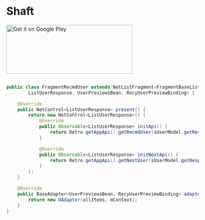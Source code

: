 # Shaft

<a href="https://play.google.com/store/apps/details?id=ceui.lisa">
<img alt="Get it on Google Play" src="https://play.google.com/intl/en_us/badges/images/generic/en_badge_web_generic.png" 
width="330" height="128" />
</a>

```java

public class FragmentRecmdUser extends NetListFragment<FragmentBaseListBinding,
        ListUserResponse, UserPreviewsBean, RecyUserPreviewBinding> {

    @Override
    public NetControl<ListUserResponse> present() {
        return new NetControl<ListUserResponse>() {
            @Override
            public Observable<ListUserResponse> initApi() {
                return Retro.getAppApi().getRecmdUser(sUserModel.getResponse().getAccess_token());
            }

            @Override
            public Observable<ListUserResponse> initNextApi() {
                return Retro.getAppApi().getNextUser(sUserModel.getResponse().getAccess_token(), nextUrl);
            }
        };
    }

    @Override
    public BaseAdapter<UserPreviewsBean, RecyUserPreviewBinding> adapter() {
        return new UAdapter(allItems, mContext);
    }
}
```


